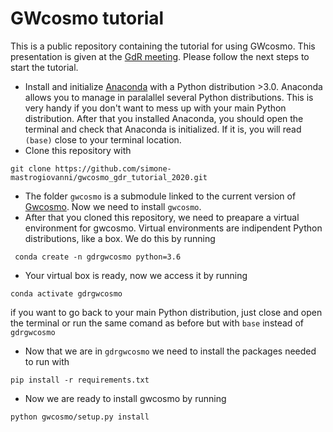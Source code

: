 # GWcosmo tutorial

This is a public repository containing the tutorial for using GWcosmo. This presentation is given at the [GdR meeting](https://indico.ijclab.in2p3.fr/event/6452/overview). Please follow the next steps to start the tutorial.

* Install and initialize [Anaconda](https://www.anaconda.com/products/individual) with a Python distribution >3.0. Anaconda allows you to manage in paralallel several Python distributions. This is very handy if you don't want to mess up with your main Python distribution. After that you installed Anaconda, you should open the terminal and check that Anaconda is initialized. If it is, you will read `(base)` close to your terminal location.
* Clone this repository with 
```
git clone https://github.com/simone-mastrogiovanni/gwcosmo_gdr_tutorial_2020.git
```
* The folder `gwcosmo` is a submodule linked to the current version of [Gwcosmo](https://git.ligo.org/lscsoft/gwcosmo). Now we need to install `gwcosmo`.
* After that you cloned this repository, we need to preapare a virtual environment for gwcosmo. Virtual environments are indipendent Python distributions, like a box. We do this by running 
```
 conda create -n gdrgwcosmo python=3.6
```
* Your virtual box is ready, now we access it by running 
```
conda activate gdrgwcosmo
```
if you want to go back to your main Python distribution, just close and open the terminal or run the same comand as before but with `base` instead of `gdrgwcosmo`
* Now that we are in `gdrgwcosmo` we need to install the packages needed to run with 
```
pip install -r requirements.txt
```
* Now we are ready to install gwcosmo by running
```
python gwcosmo/setup.py install
```
